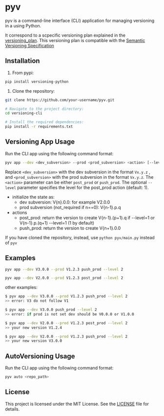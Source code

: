 # pyv

pyv is a command-line interface (CLI) application for managing versioning in a using Python.

It correspond to a scpecific versioning plan explained in the [versioning_plan](./docs/api-versioning-strat.md). This versioning plan is compatible with the [Semantic Versioning Specification](https://semver.org/)

## Installation

1. From pypi:

  ```bash
  pip install versioning-python
  ```

1. Clone the repository:

  ```bash
  git clone https://github.com/your-username/pyv.git
  
  # Navigate to the project directory:
  cd versioning-cli
  
  # Install the required dependencies:
  pip install -r requirements.txt
  ```

## Versioning App Usage

Run the CLI app using the following command format:

```bash
pyv app --dev <dev_subversion> --prod <prod_subversion> <action> [--level <level>]
```

Replace `<dev_subversion>` with the dev subversion in the format `Vx.y.z` , and `<prod_subversion>` with the prod subversion in the format `Vx.y.z`. The `<action>` parameter can be either `post_prod` or `push_prod`. The optional `--level` parameter specifies the level for the post_prod action (default: 1).

- initialize the state as:
  - dev subversion: V{n}.0.0: for example V2.0.0
  - prod subversion (not_required if n==0): V{n-1}.p.q
- actions
  - post_prod: return the version to create V{n-1}.(p+1).q if --level=1 or V{n-1}.p.(q+1) --level=1 (1 by default)
  - push_prod: return the version to create V{n+1}.0.0

If you have cloned the repository, instead, use `python pyv/main.py` instead of `pyv`

## Examples

```bash
pyv app --dev V3.0.0 --prod V1.2.3 push_prod --level 2
```

```bash
pyv app --dev V2.0.0 --prod V1.2.3 post_prod --level 2
```

other examples:

```bash
$ pyv app --dev V3.0.0 --prod V1.2.3 push_prod --level 2
>> error: V3 do not follow V1

$ pyv app --dev V3.0.0 push_prod --level 2
>> error: if prod is not set dev should be V0.0.0 or V1.0.0

$ pyv app --dev V2.0.0 --prod V1.2.3 post_prod --level 2
>> your new version V1.2.4

$ pyv app --dev V2.0.0 --prod V1.2.3 push_prod --level 2
>> your new version V3.0.0
```

## AutoVersioning Usage

Run the CLI app using the following command format:

```bash
pyv auto <repo_path>
```

## License

This project is licensed under the MIT License. See the [LICENSE](LICENSE) file for details.
